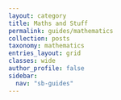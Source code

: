 ```yaml
---
layout: category
title: Maths and Stuff
permalink: guides/mathematics
collection: posts
taxonomy: mathematics
entries_layout: grid
classes: wide
author_profile: false
sidebar:
  nav: "sb-guides"
---
```


